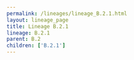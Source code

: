```yaml
---
permalink: /lineages/lineage_B.2.1.html
layout: lineage_page
title: Lineage B.2.1
lineage: B.2.1
parent: B.2
children: ['B.2.1']
---
```

